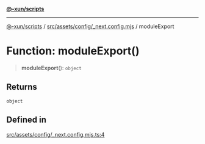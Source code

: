 [**@-xun/scripts**](../../../../../README.md)

***

[@-xun/scripts](../../../../../README.md) / [src/assets/config/\_next.config.mjs](../README.md) / moduleExport

# Function: moduleExport()

> **moduleExport**(): `object`

## Returns

`object`

## Defined in

[src/assets/config/\_next.config.mjs.ts:4](https://github.com/Xunnamius/xscripts/blob/12020afea79f1ec674174f8cb4103ac0b46875c5/src/assets/config/_next.config.mjs.ts#L4)
